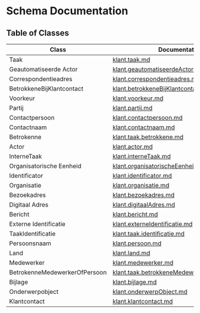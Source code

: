 # Schema Documentation

## Table of Classes

| Class | Documentation |
|-------|--------------|
| Taak | [klant.taak.md](klant.taak.md) |
| Geautomatiseerde Actor | [klant.geautomatiseerdeActor.md](klant.geautomatiseerdeActor.md) |
| Correspondentieadres | [klant.correspondentieadres.md](klant.correspondentieadres.md) |
| BetrokkeneBijKlantcontact | [klant.betrokkeneBijKlantcontact.md](klant.betrokkeneBijKlantcontact.md) |
| Voorkeur | [klant.voorkeur.md](klant.voorkeur.md) |
| Partij | [klant.partij.md](klant.partij.md) |
| Contactpersoon | [klant.contactpersoon.md](klant.contactpersoon.md) |
| Contactnaam | [klant.contactnaam.md](klant.contactnaam.md) |
| Betrokenne | [klant.taak.betrokkene.md](klant.taak.betrokkene.md) |
| Actor | [klant.actor.md](klant.actor.md) |
| InterneTaak | [klant.interneTaak.md](klant.interneTaak.md) |
| Organisatorische Eenheid | [klant.organisatorischeEenheid.md](klant.organisatorischeEenheid.md) |
| Identificator | [klant.identificator.md](klant.identificator.md) |
| Organisatie | [klant.organisatie.md](klant.organisatie.md) |
| Bezoekadres | [klant.bezoekadres.md](klant.bezoekadres.md) |
| Digitaal Adres | [klant.digitaalAdres.md](klant.digitaalAdres.md) |
| Bericht | [klant.bericht.md](klant.bericht.md) |
| Externe Identificatie | [klant.externeIdentificatie.md](klant.externeIdentificatie.md) |
| TaakIdentificatie | [klant.taak.identificatie.md](klant.taak.identificatie.md) |
| Persoonsnaam | [klant.persoon.md](klant.persoon.md) |
| Land | [klant.land.md](klant.land.md) |
| Medewerker | [klant.medewerker.md](klant.medewerker.md) |
| BetrokenneMedewerkerOfPersoon | [klant.taak.betrokkeneMedewerkerOfPersoon.md](klant.taak.betrokkeneMedewerkerOfPersoon.md) |
| Bijlage | [klant.bijlage.md](klant.bijlage.md) |
| Onderwerpobject | [klant.onderwerpObject.md](klant.onderwerpObject.md) |
| Klantcontact | [klant.klantcontact.md](klant.klantcontact.md) |
